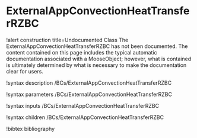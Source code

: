 <!-- MOOSE Documentation Stub: Remove this when content is added. -->

# ExternalAppConvectionHeatTransferRZBC

!alert construction title=Undocumented Class
The ExternalAppConvectionHeatTransferRZBC has not been documented. The content contained on this page includes the
typical automatic documentation associated with a MooseObject; however, what is contained is
ultimately determined by what is necessary to make the documentation clear for users.

!syntax description /BCs/ExternalAppConvectionHeatTransferRZBC

!syntax parameters /BCs/ExternalAppConvectionHeatTransferRZBC

!syntax inputs /BCs/ExternalAppConvectionHeatTransferRZBC

!syntax children /BCs/ExternalAppConvectionHeatTransferRZBC

!bibtex bibliography
